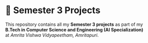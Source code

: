 # 📘 Semester 3 Projects  

This repository contains all my **Semester 3 projects** as part of my  
**B.Tech in Computer Science and Engineering (AI Specialization)**  
at *Amrita Vishwa Vidyapeetham, Amritapuri*.  
